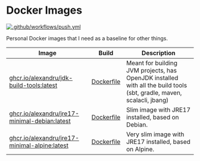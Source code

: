 # Docker Images

[![.github/workflows/push.yml](https://github.com/alexandru/docker-images/actions/workflows/push.yml/badge.svg)](https://github.com/alexandru/docker-images/actions/workflows/push.yml)

Personal Docker images that I need as a baseline for other things.

| Image | Build | Description |
|------------|------|-------------|
| [ghcr.io/alexandru/jdk-build-tools:latest](https://github.com/alexandru/docker-images/pkgs/container/jdk-build-tools) | [Dockerfile](./Dockerfile.jdk-build-tools) | Meant for building JVM projects, has OpenJDK installed with all the build tools (sbt, gradle, maven, scalacli, jbang) |
| [ghcr.io/alexandru/jre17-minimal-debian:latest](https://github.com/alexandru/docker-images/pkgs/container/jre17-minimal-debian) | [Dockerfile](./Dockerfile.jre17-minimal-debian) | Slim image with JRE17 installed, based on Debian. |
| [ghcr.io/alexandru/jre17-minimal-alpine:latest](https://github.com/alexandru/docker-images/pkgs/container/jre17-minimal-alpine) | [Dockerfile](./Dockerfile.jre17-minimal-alpine) | Very slim image with JRE17 installed, based on Alpine. |
